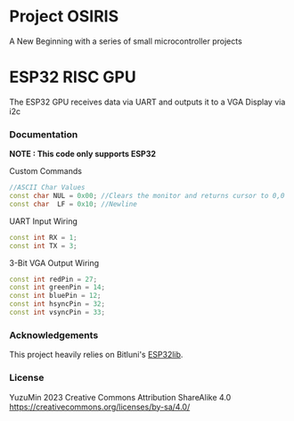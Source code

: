 # Project OSIRIS
 A New Beginning with a series of small microcontroller projects

# ESP32 RISC GPU
The ESP32 GPU receives data via UART and outputs it to a VGA Display via i2c 

### Documentation
<b> NOTE : This code only supports ESP32 </b>

Custom Commands
~~~cpp
//ASCII Char Values
const char NUL = 0x00; //Clears the monitor and returns cursor to 0,0
const char  LF = 0x10; //Newline
~~~

UART Input Wiring
~~~cpp
const int RX = 1;
const int TX = 3;
~~~


3-Bit VGA Output Wiring
~~~cpp
const int redPin = 27;
const int greenPin = 14;
const int bluePin = 12;
const int hsyncPin = 32;
const int vsyncPin = 33;
~~~
### Acknowledgements
This project heavily relies on Bitluni's <a href="https://github.com/bitluni/ESP32Lib"> ESP32lib</a>.

### License
YuzuMin 2023
Creative Commons Attribution ShareAlike 4.0
https://creativecommons.org/licenses/by-sa/4.0/
